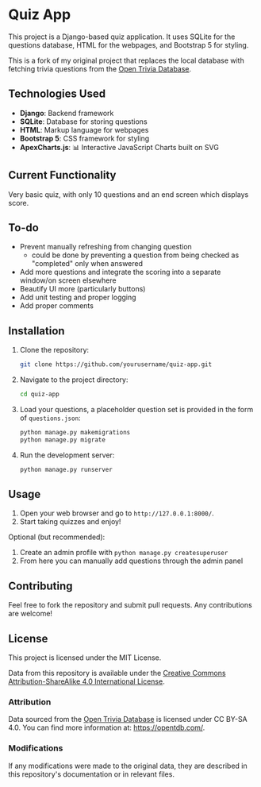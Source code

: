 # Quiz App

This project is a Django-based quiz application. It uses SQLite for the questions database, HTML for the webpages, and Bootstrap 5 for styling.

This is a fork of my original project that replaces the local database with fetching trivia questions from the [Open Trivia Database](https://opentdb.com/). 

## Technologies Used

- **Django**: Backend framework
- **SQLite**: Database for storing questions
- **HTML**: Markup language for webpages
- **Bootstrap 5**: CSS framework for styling
- **ApexCharts.js**: 📊 Interactive JavaScript Charts built on SVG 

## Current Functionality

Very basic quiz, with only 10 questions and an end screen which displays score.

## To-do
- Prevent manually refreshing from changing question
    - could be done by preventing a question from being checked as "completed" only when answered
- Add more questions and integrate the scoring into a separate window/on screen elsewhere
- Beautify UI more (particularly buttons)
- Add unit testing and proper logging
- Add proper comments

## Installation

1. Clone the repository:
    ```bash
    git clone https://github.com/yourusername/quiz-app.git
    ```
2. Navigate to the project directory:
    ```bash
    cd quiz-app
    ```
3. Load your questions, a placeholder question set is provided in the form of ```questions.json```:
    ```python manage.py load_questions
    python manage.py makemigrations
    python manage.py migrate
    ```
4. Run the development server:
    ```bash
    python manage.py runserver
    ```

## Usage

1. Open your web browser and go to `http://127.0.0.1:8000/`.
2. Start taking quizzes and enjoy!

Optional (but recommended):
1. Create an admin profile with ```python manage.py createsuperuser```
2. From here you can manually add questions through the admin panel

## Contributing

Feel free to fork the repository and submit pull requests. Any contributions are welcome!

## License

This project is licensed under the MIT License.

Data from this repository is available under the [Creative Commons Attribution-ShareAlike 4.0 International License](https://creativecommons.org/licenses/by-sa/4.0/).

### Attribution

Data sourced from the [Open Trivia Database](https://opentdb.com/) is licensed under CC BY-SA 4.0. You can find more information at: https://opentdb.com/.

### Modifications

If any modifications were made to the original data, they are described in this repository's documentation or in relevant files.
